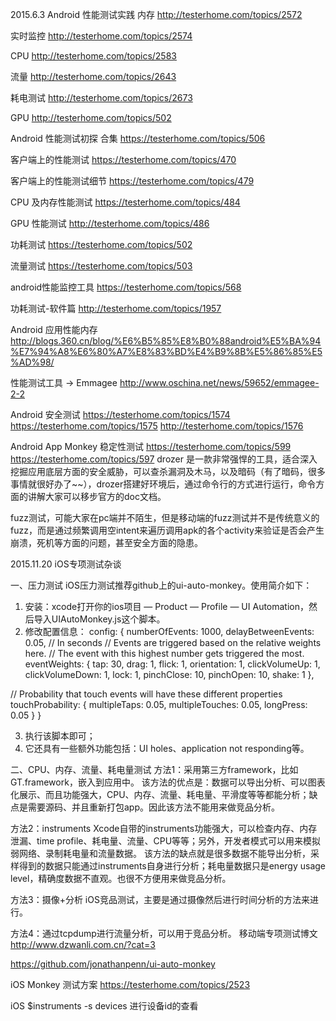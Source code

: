 2015.6.3 
Android 性能测试实践
内存
http://testerhome.com/topics/2572

实时监控
http://testerhome.com/topics/2574

CPU
http://testerhome.com/topics/2583

流量
http://testerhome.com/topics/2643

耗电测试
http://testerhome.com/topics/2673

GPU
http://testerhome.com/topics/502



Android 性能测试初探
合集 
https://testerhome.com/topics/506

客户端上的性能测试
https://testerhome.com/topics/470

客户端上的性能测试细节
https://testerhome.com/topics/479

CPU 及内存性能测试
https://testerhome.com/topics/484

GPU 性能测试
http://testerhome.com/topics/486

功耗测试
https://testerhome.com/topics/502

流量测试
https://testerhome.com/topics/503

android性能监控工具
https://testerhome.com/topics/568

功耗测试-软件篇
http://testerhome.com/topics/1957


Android 应用性能内存
http://blogs.360.cn/blog/%E6%B5%85%E8%B0%88android%E5%BA%94%E7%94%A8%E6%80%A7%E8%83%BD%E4%B9%8B%E5%86%85%E5%AD%98/



性能测试工具 -> Emmagee
http://www.oschina.net/news/59652/emmagee-2-2



Android 安全测试
https://testerhome.com/topics/1574
https://testerhome.com/topics/1575
http://testerhome.com/topics/1576

Android App Monkey 稳定性测试
https://testerhome.com/topics/599
https://testerhome.com/topics/597
drozer 是一款非常强悍的工具，适合深入挖掘应用底层方面的安全威胁，可以查杀漏洞及木马，以及暗码（有了暗码，很多事情就很好办了~~），drozer搭建好环境后，通过命令行的方式进行运行，命令方面的讲解大家可以移步官方的doc文档。

fuzz测试，可能大家在pc端并不陌生，但是移动端的fuzz测试并不是传统意义的fuzz，而是通过频繁调用空intent来遍历调用apk的各个activity来验证是否会产生崩溃，死机等方面的问题，甚至安全方面的隐患。

2015.11.20
iOS专项测试杂谈

一、压力测试
iOS压力测试推荐github上的ui-auto-monkey。使用简介如下：
1. 安装：xcode打开你的ios项目 — Product — Profile — UI Automation，然后导入UIAutoMonkey.js这个脚本。
2.  修改配置信息：
config: {
numberOfEvents: 1000,
delayBetweenEvents: 0.05,    // In seconds
// Events are triggered based on the relative weights here.
// The event with this highest number gets triggered the most.
eventWeights: {
tap: 30,
drag: 1,
flick: 1,
orientation: 1,
clickVolumeUp: 1,
clickVolumeDown: 1,
lock: 1,
pinchClose: 10,
pinchOpen: 10,
shake: 1
},

// Probability that touch events will have these different properties
touchProbability: {
multipleTaps: 0.05,
multipleTouches: 0.05,
longPress: 0.05
}
}

3. 执行该脚本即可；
4. 它还具有一些额外功能包括：UI holes、application not responding等。

二、CPU、内存、流量、耗电量测试
方法1：采用第三方framework，比如GT.framework，嵌入到应用中。
该方法的优点是：数据可以导出分析、可以图表化展示、而且功能强大，CPU、内存、流量、耗电量、平滑度等等都能分析；缺点是需要源码、并且重新打包app。因此该方法不能用来做竞品分析。

方法2：instruments
Xcode自带的instruments功能强大，可以检查内存、内存泄漏、time profile、耗电量、流量、CPU等等；另外，开发者模式可以用来模拟弱网络、录制耗电量和流量数据。
该方法的缺点就是很多数据不能导出分析，采样得到的数据只能通过instruments自身进行分析；耗电量数据只是energy usage level，精确度数据不直观。也很不方便用来做竞品分析。

方法3：摄像+分析
iOS竞品测试，主要是通过摄像然后进行时间分析的方法来进行。

方法4：通过tcpdump进行流量分析，可以用于竞品分析。
移动端专项测试博文
http://www.dzwanli.com.cn/?cat=3

https://github.com/jonathanpenn/ui-auto-monkey

iOS Monkey 测试方案
https://testerhome.com/topics/2523

iOS 
$instruments -s devices 进行设备id的查看
